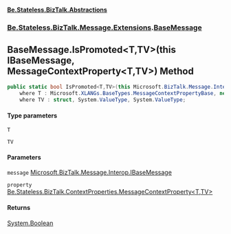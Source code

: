 #### [Be.Stateless.BizTalk.Abstractions](README.md 'README')
### [Be.Stateless.BizTalk.Message.Extensions](Be.Stateless.BizTalk.Message.Extensions.md 'Be.Stateless.BizTalk.Message.Extensions').[BaseMessage](BaseMessage.md 'Be.Stateless.BizTalk.Message.Extensions.BaseMessage')

## BaseMessage.IsPromoted<T,TV>(this IBaseMessage, MessageContextProperty<T,TV>) Method

```csharp
public static bool IsPromoted<T,TV>(this Microsoft.BizTalk.Message.Interop.IBaseMessage message, Be.Stateless.BizTalk.ContextProperties.MessageContextProperty<T,TV> property)
    where T : Microsoft.XLANGs.BaseTypes.MessageContextPropertyBase, new()
    where TV : struct, System.ValueType, System.ValueType;
```
#### Type parameters

<a name='Be.Stateless.BizTalk.Message.Extensions.BaseMessage.IsPromoted_T,TV_(thisMicrosoft.BizTalk.Message.Interop.IBaseMessage,Be.Stateless.BizTalk.ContextProperties.MessageContextProperty_T,TV_).T'></a>

`T`

<a name='Be.Stateless.BizTalk.Message.Extensions.BaseMessage.IsPromoted_T,TV_(thisMicrosoft.BizTalk.Message.Interop.IBaseMessage,Be.Stateless.BizTalk.ContextProperties.MessageContextProperty_T,TV_).TV'></a>

`TV`
#### Parameters

<a name='Be.Stateless.BizTalk.Message.Extensions.BaseMessage.IsPromoted_T,TV_(thisMicrosoft.BizTalk.Message.Interop.IBaseMessage,Be.Stateless.BizTalk.ContextProperties.MessageContextProperty_T,TV_).message'></a>

`message` [Microsoft.BizTalk.Message.Interop.IBaseMessage](https://docs.microsoft.com/en-us/dotnet/api/Microsoft.BizTalk.Message.Interop.IBaseMessage 'Microsoft.BizTalk.Message.Interop.IBaseMessage')

<a name='Be.Stateless.BizTalk.Message.Extensions.BaseMessage.IsPromoted_T,TV_(thisMicrosoft.BizTalk.Message.Interop.IBaseMessage,Be.Stateless.BizTalk.ContextProperties.MessageContextProperty_T,TV_).property'></a>

`property` [Be.Stateless.BizTalk.ContextProperties.MessageContextProperty&lt;](MessageContextProperty_T,TR_.md 'Be.Stateless.BizTalk.ContextProperties.MessageContextProperty<T,TR>')[T](BaseMessage.IsPromoted_T,TV_(thisIBaseMessage,MessageContextProperty_T,TV_).md#Be.Stateless.BizTalk.Message.Extensions.BaseMessage.IsPromoted_T,TV_(thisMicrosoft.BizTalk.Message.Interop.IBaseMessage,Be.Stateless.BizTalk.ContextProperties.MessageContextProperty_T,TV_).T 'Be.Stateless.BizTalk.Message.Extensions.BaseMessage.IsPromoted<T,TV>(this Microsoft.BizTalk.Message.Interop.IBaseMessage, Be.Stateless.BizTalk.ContextProperties.MessageContextProperty<T,TV>).T')[,](MessageContextProperty_T,TR_.md 'Be.Stateless.BizTalk.ContextProperties.MessageContextProperty<T,TR>')[TV](BaseMessage.IsPromoted_T,TV_(thisIBaseMessage,MessageContextProperty_T,TV_).md#Be.Stateless.BizTalk.Message.Extensions.BaseMessage.IsPromoted_T,TV_(thisMicrosoft.BizTalk.Message.Interop.IBaseMessage,Be.Stateless.BizTalk.ContextProperties.MessageContextProperty_T,TV_).TV 'Be.Stateless.BizTalk.Message.Extensions.BaseMessage.IsPromoted<T,TV>(this Microsoft.BizTalk.Message.Interop.IBaseMessage, Be.Stateless.BizTalk.ContextProperties.MessageContextProperty<T,TV>).TV')[&gt;](MessageContextProperty_T,TR_.md 'Be.Stateless.BizTalk.ContextProperties.MessageContextProperty<T,TR>')

#### Returns
[System.Boolean](https://docs.microsoft.com/en-us/dotnet/api/System.Boolean 'System.Boolean')